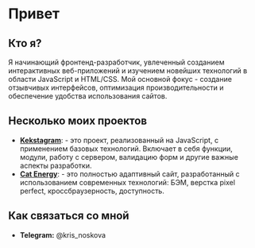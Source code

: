# Привет

## Кто я?
Я начинающий фронтенд-разработчик, увлеченный созданием интерактивных веб-приложений и изучением новейших технологий в области JavaScript и HTML/CSS. Мой основной фокус - создание отзывчивых интерфейсов, оптимизация производительности и обеспечение удобства использования сайтов.

## Несколько моих проектов
- **[Kekstagram](https://github.com/kristinaNoskova/2235875-kekstagram-32)**: - это проект, реализованный на JavaScript, с применением базовых технологий. Включает в себя функции, модули, работу с сервером, валидацию форм и другие важные аспекты разработки.
- **[Cat Energy](https://github.com/kristinaNoskova/2235875-cat-energy-30)**: - это полностью адаптивный сайт, разработанный с использованием современных технологий: БЭМ, верстка pixel perfect, кроссбраузерность, доступность.

## Как связаться со мной
- **Telegram:** @kris_noskova
